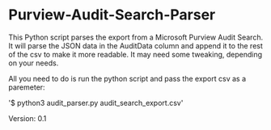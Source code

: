 # Purview-Audit-Search-Parser
This Python script parses the export from a Microsoft Purview Audit Search.  It will parse the JSON data in the AuditData column and append it to the rest of  the csv to make it more readable. It may need some tweaking, depending  on your needs. 

All you need to do is run the python script and pass the export csv as a paremeter:
  
  '$ python3 audit_parser.py audit_search_export.csv'

Version: 0.1

